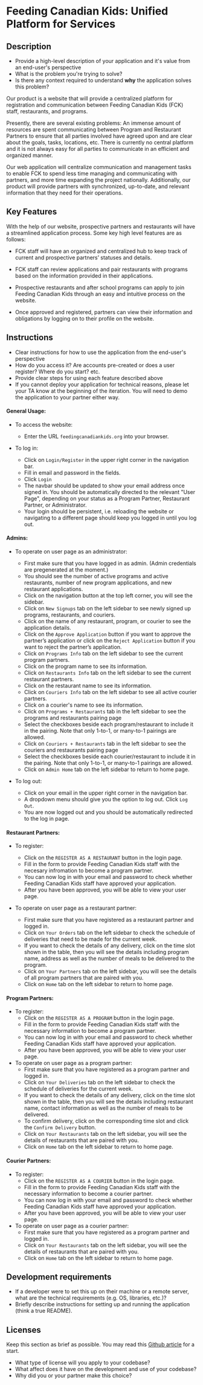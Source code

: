 # Feeding Canadian Kids: Unified Platform for Services

## Description 
 * Provide a high-level description of your application and it's value from an end-user's perspective
 * What is the problem you're trying to solve?
 * Is there any context required to understand **why** the application solves this problem?

Our product is a website that will provide a centralized platform for registration and communication between Feeding Canadian Kids (FCK) staff, restaurants, and programs.

Presently, there are several existing problems: An immense amount of resources are spent communicating between Program and Restaurant Partners to ensure that all parties involved have agreed upon and are clear about the goals, tasks, locations, etc. There is currently no central platform and it is not always easy for all parties to communicate in an efficient and organized manner.

Our web application will centralize communication and management tasks to enable FCK to spend less time managing and communicating with partners, and more time expanding the project nationally. Additionally, our product will provide partners with synchronized, up-to-date, and relevant information that they need for their operations.

## Key Features
With the help of our website, prospective partners and restaurants will have a streamlined application process. Some key high level features are as follows:

- FCK staff will have an organized and centralized hub to keep track of current and prospective partners’ statuses and details.

- FCK staff can review applications and pair restaurants with programs based on the information provided in their applications.

- Prospective restaurants and after school programs can apply to join Feeding Canadian Kids through an easy and intuitive process on the website. 

- Once approved and registered, partners can view their information and obligations by logging on to their profile on the website.

## Instructions
 * Clear instructions for how to use the application from the end-user's perspective
 * How do you access it? Are accounts pre-created or does a user register? Where do you start? etc. 
 * Provide clear steps for using each feature described above
 * If you cannot deploy your application for technical reasons, please let your TA know at the beginning of the iteration. You will need to demo the application to your partner either way.

#### General Usage:
+ To access the website:
    + Enter the URL ``feedingcanadiankids.org`` into your browser.

+ To log in:
	+ Click on ``Login/Register`` in the upper right corner in the navigation bar.
	+ Fill in email and password in the fields.
	+ Click ``Login``
	+ The navbar should be updated to show your email address once signed in. You should be automatically directed to the relevant "User Page", depending on your status as a Program Partner, Restaurant Partner, or Administrator.
	+ Your login should be persistent, i.e. reloading the website or navigating to a different page should keep you logged in until you log out.

#### Admins:
 + To operate on user page as an administrator:
	+ First make sure that you have logged in as admin. (Admin credentials are pregenerated at the moment.)
	+ You should see the number of active programs and active restaurants, number of new program applications, and new restaurant applications.
	+ Click on the navigation button at the top left corner, you will see the sidebar.
	+ Click on ``New Signups`` tab on the left sidebar to see newly signed up programs, restaurants, and couriers.
	+ Click on the name of any restaurant, program, or courier to see the application details.
	+ Click on the ``Approve Application`` button if you want to approve the partner’s application or click on the ``Reject Application`` button if you want to reject the partner’s application.
	+ Click on ``Programs Info`` tab on the left sidebar to see the current program partners.
	+ Click on the program name to see its information.
	+ Click on ``Restaurants Info`` tab on the left sidebar to see the current restaurant partners.
	+ Click on the restaurant name to see its information.
	+ Click on ``Couriers Info`` tab on the left sidebar to see all active courier partners.
	+ Click on a courier's name to see its information.
	+ Click on ``Programs + Restaurants`` tab in the left sidebar to see the programs and restaurants pairing page
	+ Select the checkboxes beside each program/restaurant to include it in the pairing. Note that only 1-to-1, or many-to-1 pairings are allowed.
	+ Click on ``Couriers + Restaurants`` tab in the left sidebar to see the couriers and restaurants pairing page
	+ Select the checkboxes beside each courier/restaurant to include it in the pairing. Note that only 1-to-1, or many-to-1 pairings are allowed.
	+ Click on ``Admin Home`` tab on the left sidebar to return to home page.

+ To log out:
	+ Click on your email in the upper right corner in the navigation bar.
	+ A dropdown menu should give you the option to log out. Click ``Log Out``.
	+ You are now logged out and you should be automatically redirected to the log in page. 

#### Restaurant Partners:
+ To register:
    + Click on the ``REGISTER AS A RESTAURANT`` button in the login page.
    + Fill in the form to provide Feeding Canadian Kids staff with the necesary infromation to become a program partner.
    + You can now log in with your email and password to check whether Feeding Canadian Kids staff have approved your application.
    + After you have been approved, you will be able to view your user page.

+ To operate on user page as a restaurant partner:
	+ First make sure that you have registered as a restaurant partner and logged in.
	+ Click on ``Your Orders`` tab on the left sidebar to check the schedule of deliveries that need to be made for the current week.
	+ If you want to check the details of any delivery, click on the time slot shown in the table, then you will see the details including program name, address as well as the number of meals to be delivered to the program.
	+ Click on ``Your Partners`` tab on the left sidebar, you will see the details of all program partners that are paired with you.
	+ Click on ``Home`` tab on the left sidebar to return to home page.

#### Program Partners:
+ To register:
    + Click on the ``REGISTER AS A PROGRAM`` button in the login page.
    + Fill in the form to provide Feeding Canadian Kids staff with the necessary information to become a program partner.
    + You can now log in with your email and password to check whether Feeding Canadian Kids staff have approved your application.
    + After you have been approved, you will be able to view your user page.
+ To operate on user page as a program partner:
	+ First make sure that you have registered as a program partner and logged in. 
	+ Click on ``Your Deliveries`` tab on the left sidebar to check the schedule of deliveries for the current week.
	+ If you want to check the details of any delivery, click on the time slot shown in the table, then you will see the details including restaurant name, contact information as well as the number of meals to be delivered.
	+ To confirm delivery, click on the corresponding time slot and click the ``Confirm Delivery`` button.
	+ Click on ``Your Restaurants`` tab on the left sidebar, you will see the details of restaurants that are paired with you.
	+ Click on ``Home`` tab on the left sidebar to return to home page.
	
#### Courier Partners:
+ To register:
    + Click on the ``REGISTER AS A COURIER`` button in the login page.
    + Fill in the form to provide Feeding Canadian Kids staff with the necessary information to become a courier partner.
    + You can now log in with your email and password to check whether Feeding Canadian Kids staff have approved your application.
    + After you have been approved, you will be able to view your user page.
+ To operate on user page as a courier partner:
	+ First make sure that you have registered as a program partner and logged in. 
	+ Click on ``Your Restaurants`` tab on the left sidebar, you will see the details of restaurants that are paired with you.
	+ Click on ``Home`` tab on the left sidebar to return to home page.

 ## Development requirements
 * If a developer were to set this up on their machine or a remote server, what are the technical requirements (e.g. OS, libraries, etc.)?
 * Briefly describe instructions for setting up and running the application (think a true README).


 ## Licenses 

 Keep this section as brief as possible. You may read this [Github article](https://help.github.com/en/github/creating-cloning-and-archiving-repositories/licensing-a-repository) for a start.

 * What type of license will you apply to your codebase?
 * What affect does it have on the development and use of your codebase?
 * Why did you or your partner make this choice?


